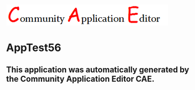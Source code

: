 ![CAE](https://github.com/CAE-Mario/CAE-Deployment-Temp/blob/master/img/logo.png)  

AppTest56
===================


This application was automatically generated by the Community Application Editor CAE.  
---------------
